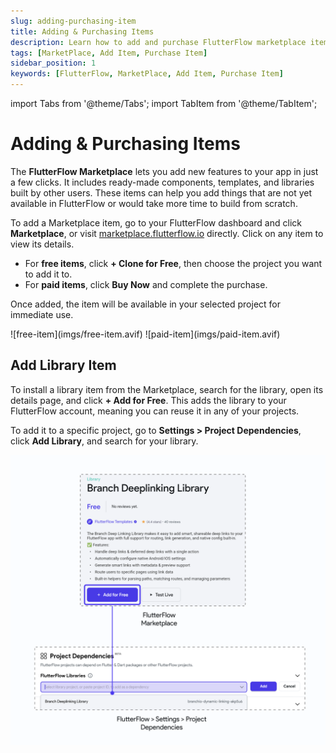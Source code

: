 ```yaml
---
slug: adding-purchasing-item
title: Adding & Purchasing Items
description: Learn how to add and purchase FlutterFlow marketplace items.
tags: [MarketPlace, Add Item, Purchase Item]
sidebar_position: 1
keywords: [FlutterFlow, MarketPlace, Add Item, Purchase Item]
---
```

import Tabs from '@theme/Tabs';
import TabItem from '@theme/TabItem';

# Adding & Purchasing Items

The **FlutterFlow Marketplace** lets you add new features to your app in just a few clicks. It includes ready-made components, templates, and libraries built by other users. These items can help you add things that are not yet available in FlutterFlow or would take more time to build from scratch.

To add a Marketplace item, go to your FlutterFlow dashboard and click **Marketplace**, or visit [marketplace.flutterflow.io](https://marketplace.flutterflow.io/) directly. Click on any item to view its details.

- For **free items**, click **+ Clone for Free**, then choose the project you want to add it to.
- For **paid items**, click **Buy Now** and complete the purchase.

Once added, the item will be available in your selected project for immediate use.

<Tabs>
<TabItem value="1" label="Free Item" default>
![free-item](imgs/free-item.avif)
</TabItem>
<TabItem value="2" label="Paid Item">
![paid-item](imgs/paid-item.avif)
</TabItem>
</Tabs>

## Add Library Item

To install a library item from the Marketplace, search for the library, open its details page, and click **+ Add for Free**. This adds the library to your FlutterFlow account, meaning you can reuse it in any of your projects.

To add it to a specific project, go to **Settings > Project Dependencies**, click **Add Library**, and search for your library.

![branch-library-install](imgs/branch-library-install.png)
